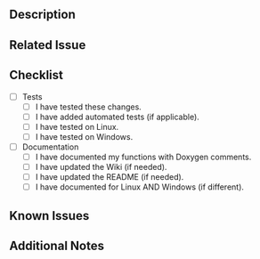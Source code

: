 ## Description

<!-- Provide a concise description of your changes. -->

## Related Issue

<!-- If this PR addresses an issue, link it here. Example: Closes #123 -->

## Checklist

<!-- Remove lines that aren't applicable/needed (when "if ..." is specified) -->

- [ ] Tests
  - [ ] I have tested these changes.
  - [ ] I have added automated tests (if applicable).
  - [ ] I have tested on Linux.
  - [ ] I have tested on Windows.
- [ ] Documentation
  - [ ] I have documented my functions with Doxygen comments.
  - [ ] I have updated the Wiki (if needed).
  - [ ] I have updated the README (if needed).
  - [ ] I have documented for Linux AND Windows (if different).

## Known Issues

<!-- Any know issue that will/should be resolved -->

## Additional Notes

<!-- Add any additional context or information here. -->
